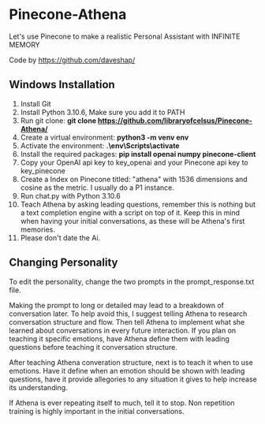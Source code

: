 # Pinecone-Athena
Let's use Pinecone to make a realistic Personal Assistant with INFINITE MEMORY

Code by https://github.com/daveshap/

## Windows Installation

1. Install Git
2. Install Python 3.10.6, Make sure you add it to PATH
3. Run git clone: **git clone https://github.com/libraryofcelsus/Pinecone-Athena/**
4. Create a virtual environment: **python3 -m venv env**
5. Activate the environment: **.\env\Scripts\activate**
6. Install the required packages: **pip install openai numpy pinecone-client**
7. Copy your OpenAI api key to key_openai and your Pinecone api key to key_pinecone
8. Create a Index on Pinecone titled: "athena" with 1536 dimensions and cosine as the metric. I usually do a P1 instance.
9. Run chat.py with Python 3.10.6
10. Teach Athena by asking leading questions, remember this is nothing but a text completion engine with a script on top of it. Keep this in mind when having your initial conversations, as these will be Athena's first memories.
11. Please don't date the Ai.

## Changing Personality

To edit the personality, change the two prompts in the prompt_response.txt file.

Making the prompt to long or detailed may lead to a breakdown of conversation later.
To help avoid this, I suggest telling Athena to research conversation structure and flow. Then tell Athena to implement what she learned about conversations in every future interaction. If you plan on teaching it specific emotions, have Athena define them with leading questions before teaching it conversation structure.

After teaching Athena converation structure, next is to teach it when to use emotions. Have it define when an emotion should be shown with leading questions, have it provide allegories to any situation it gives to help increase its understanding.

If Athena is ever repeating itself to much, tell it to stop. Non repetition training is highly important in the initial conversations.
